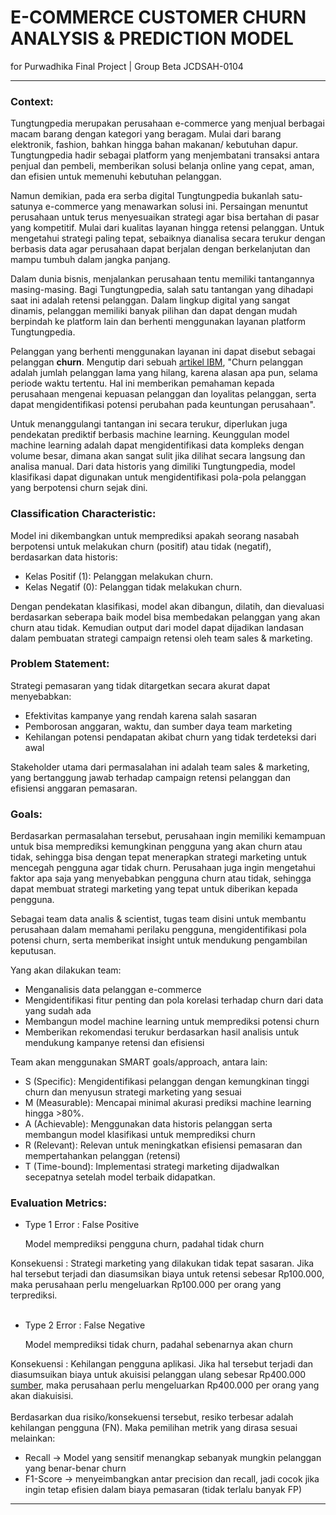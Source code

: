 # **E-COMMERCE CUSTOMER CHURN ANALYSIS & PREDICTION MODEL**

for Purwadhika Final Project | Group Beta JCDSAH-0104

***


### Context:

Tungtungpedia merupakan perusahaan e-commerce yang menjual berbagai macam barang dengan kategori yang beragam. Mulai dari barang elektronik, fashion, bahkan hingga bahan makanan/ kebutuhan dapur. Tungtungpedia hadir sebagai platform yang menjembatani transaksi antara penjual dan pembeli, memberikan solusi belanja online yang cepat, aman, dan efisien untuk memenuhi kebutuhan pelanggan.

Namun demikian, pada era serba digital Tungtungpedia bukanlah satu-satunya e-commerce yang menawarkan solusi ini. Persaingan menuntut perusahaan untuk terus menyesuaikan strategi agar bisa bertahan di pasar yang kompetitif. Mulai dari kualitas layanan hingga retensi pelanggan. Untuk mengetahui strategi paling tepat, sebaiknya dianalisa secara terukur dengan berbasis data agar perusahaan dapat berjalan dengan berkelanjutan dan mampu tumbuh dalam jangka panjang.

Dalam dunia bisnis, menjalankan perusahaan tentu memiliki tantangannya masing-masing. Bagi Tungtungpedia, salah satu tantangan yang dihadapi saat ini adalah retensi pelanggan. Dalam lingkup digital yang sangat dinamis, pelanggan memiliki banyak pilihan dan dapat dengan mudah berpindah ke platform lain dan berhenti menggunakan layanan platform Tungtungpedia.

Pelanggan yang berhenti menggunakan layanan ini dapat disebut sebagai pelanggan **churn**. Mengutip dari sebuah [artikel IBM]('https://www.ibm.com/id-id/think/topics/customer-churn'), "Churn pelanggan adalah jumlah pelanggan lama yang hilang, karena alasan apa pun, selama periode waktu tertentu. Hal ini memberikan pemahaman kepada perusahaan mengenai kepuasan pelanggan dan loyalitas pelanggan, serta dapat mengidentifikasi potensi perubahan pada keuntungan perusahaan".

Untuk menanggulangi tantangan ini secara terukur, diperlukan juga pendekatan prediktif berbasis machine learning. Keunggulan model machine learning adalah dapat mengidentifikasi data kompleks dengan volume besar, dimana akan sangat sulit jika dilihat secara langsung dan analisa manual. Dari data historis yang dimiliki Tungtungpedia, model klasifikasi dapat digunakan untuk mengidentifikasi pola-pola pelanggan yang berpotensi churn sejak dini.


### Classification Characteristic:

Model ini dikembangkan untuk memprediksi apakah seorang nasabah berpotensi untuk melakukan churn (positif) atau tidak (negatif), berdasarkan data historis:
* Kelas Positif (1): Pelanggan melakukan churn.
* Kelas Negatif (0): Pelanggan tidak melakukan churn.

Dengan pendekatan klasifikasi, model akan dibangun, dilatih, dan dievaluasi berdasarkan seberapa baik model bisa membedakan pelanggan yang akan churn atau tidak. Kemudian output dari model dapat dijadikan landasan dalam pembuatan strategi campaign retensi oleh team sales & marketing.

### Problem Statement:

Strategi pemasaran yang tidak ditargetkan secara akurat dapat menyebabkan:
* Efektivitas kampanye yang rendah karena salah sasaran
* Pemborosan anggaran, waktu, dan sumber daya team marketing
* Kehilangan potensi pendapatan akibat churn yang tidak terdeteksi dari awal

Stakeholder utama dari permasalahan ini adalah team sales & marketing, yang bertanggung jawab terhadap campaign retensi pelanggan dan efisiensi anggaran pemasaran.

### Goals:

Berdasarkan permasalahan tersebut, perusahaan ingin memiliki kemampuan untuk bisa memprediksi kemungkinan pengguna yang akan churn atau tidak, sehingga bisa dengan tepat menerapkan strategi marketing untuk mencegah pengguna agar tidak churn. Perusahaan juga ingin mengetahui faktor apa saja yang menyebabkan pengguna churn atau tidak, sehingga dapat membuat strategi marketing yang tepat untuk diberikan kepada pengguna.

Sebagai team data analis & scientist, tugas team disini untuk membantu perusahaan dalam memahami perilaku pengguna, mengidentifikasi pola potensi churn, serta memberikat insight untuk mendukung pengambilan keputusan.

Yang akan dilakukan team:
* Menganalisis data pelanggan e-commerce
* Mengidentifikasi fitur penting dan pola korelasi terhadap churn dari data yang sudah ada
* Membangun model machine learning untuk memprediksi potensi churn
* Memberikan rekomendasi terukur berdasarkan hasil analisis untuk mendukung kampanye retensi dan efisiensi

Team akan menggunakan SMART goals/approach, antara lain:
* S (Specific): Mengidentifikasi pelanggan dengan kemungkinan tinggi churn dan menyusun strategi marketing yang sesuai
* M (Measurable): Mencapai minimal akurasi prediksi machine learning hingga >80%.
* A (Achievable): Menggunakan data historis pelanggan serta membangun model klasifikasi untuk memprediksi churn
* R (Relevant): Relevan untuk meningkatkan efisiensi pemasaran dan mempertahankan pelanggan (retensi)
* T (Time-bound): Implementasi strategi marketing dijadwalkan secepatnya setelah model terbaik didapatkan.

### Evaluation Metrics:
- Type 1 Error : False Positive

  Model memprediksi pengguna churn, padahal tidak churn

Konsekuensi : Strategi marketing yang dilakukan tidak tepat sasaran. Jika hal tersebut terjadi dan diasumsikan biaya untuk retensi sebesar Rp100.000, maka perusahaan perlu mengeluarkan Rp100.000 per orang yang terprediksi.
<br>
<br>
- Type 2 Error : False Negative

  Model memprediksi tidak churn, padahal sebenarnya akan churn

Konsekuensi : Kehilangan pengguna aplikasi. Jika hal tersebut terjadi dan diasumsuikan biaya untuk akuisisi pelanggan ulang sebesar Rp400.000 [sumber](https://www.shopify.com/in/enterprise/blog/lower-customer-acquisition-costs?utm_source=chatgpt.com), maka perusahaan perlu mengeluarkan Rp400.000 per orang yang akan diakuisisi.
<br>
<br>
Berdasarkan dua risiko/konsekuensi tersebut, resiko terbesar adalah kehilangan pengguna (FN). Maka pemilihan metrik yang dirasa sesuai melainkan:
* Recall -> Model yang sensitif menangkap sebanyak mungkin pelanggan yang benar-benar churn
* F1-Score -> menyeimbangkan antar precision dan recall, jadi cocok jika ingin tetap efisien dalam biaya pemasaran (tidak terlalu banyak FP)
***

